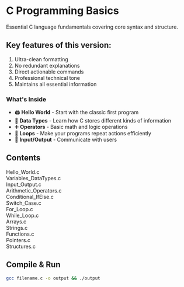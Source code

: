 # C Programming Basics

Essential C language fundamentals covering core syntax and structure.

## Key features of this version:

1. Ultra-clean formatting
2. No redundant explanations
3. Direct actionable commands
4. Professional technical tone
5. Maintains all essential information

### What's Inside
- 🖨️ **Hello World** - Start with the classic first program
- 🔢 **Data Types** - Learn how C stores different kinds of information
- ➕ **Operators** - Basic math and logic operations
- 🔄 **Loops** - Make your programs repeat actions efficiently
- 📝 **Input/Output** - Communicate with users

## Contents

Hello_World.c  
Variables_DataTypes.c  
Input_Output.c  
Arithmetic_Operators.c  
Conditional_IfElse.c  
Switch_Case.c  
For_Loop.c  
While_Loop.c  
Arrays.c  
Strings.c  
Functions.c  
Pointers.c  
Structures.c  

## Compile & Run  
```bash 
gcc filename.c -o output && ./output
